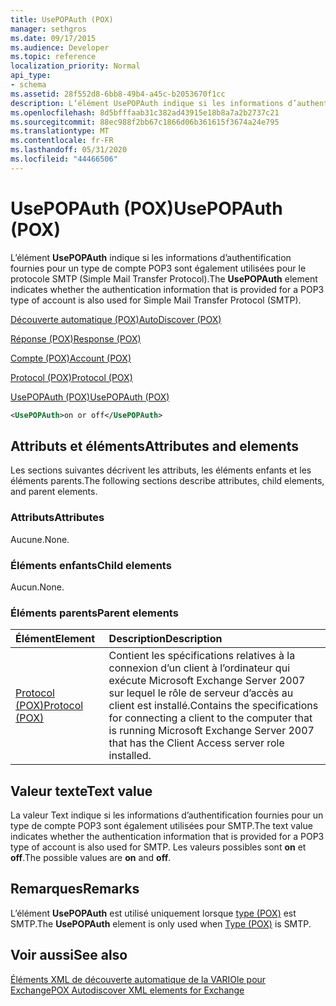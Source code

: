 ```yaml
---
title: UsePOPAuth (POX)
manager: sethgros
ms.date: 09/17/2015
ms.audience: Developer
ms.topic: reference
localization_priority: Normal
api_type:
- schema
ms.assetid: 28f552d8-6bb8-49b4-a45c-b2053670f1cc
description: L’élément UsePOPAuth indique si les informations d’authentification fournies pour un type de compte POP3 sont également utilisées pour le protocole SMTP (Simple Mail Transfer Protocol).
ms.openlocfilehash: 8d5bfffaab31c382ad43915e18b8a7a2b2737c21
ms.sourcegitcommit: 88ec988f2bb67c1866d06b361615f3674a24e795
ms.translationtype: MT
ms.contentlocale: fr-FR
ms.lasthandoff: 05/31/2020
ms.locfileid: "44466506"
---
```

# <a name="usepopauth-pox"></a><span data-ttu-id="ca3cf-103">UsePOPAuth (POX)</span><span class="sxs-lookup"><span data-stu-id="ca3cf-103">UsePOPAuth (POX)</span></span>

<span data-ttu-id="ca3cf-104">L’élément **UsePOPAuth** indique si les informations d’authentification fournies pour un type de compte POP3 sont également utilisées pour le protocole SMTP (Simple Mail Transfer Protocol).</span><span class="sxs-lookup"><span data-stu-id="ca3cf-104">The **UsePOPAuth** element indicates whether the authentication information that is provided for a POP3 type of account is also used for Simple Mail Transfer Protocol (SMTP).</span></span> 
  
[<span data-ttu-id="ca3cf-105">Découverte automatique (POX)</span><span class="sxs-lookup"><span data-stu-id="ca3cf-105">AutoDiscover (POX)</span></span>](autodiscover-pox.md)
  
[<span data-ttu-id="ca3cf-106">Réponse (POX)</span><span class="sxs-lookup"><span data-stu-id="ca3cf-106">Response (POX)</span></span>](response-pox.md)
  
[<span data-ttu-id="ca3cf-107">Compte (POX)</span><span class="sxs-lookup"><span data-stu-id="ca3cf-107">Account (POX)</span></span>](account-pox.md)
  
[<span data-ttu-id="ca3cf-108">Protocol (POX)</span><span class="sxs-lookup"><span data-stu-id="ca3cf-108">Protocol (POX)</span></span>](protocol-pox.md)
  
[<span data-ttu-id="ca3cf-109">UsePOPAuth (POX)</span><span class="sxs-lookup"><span data-stu-id="ca3cf-109">UsePOPAuth (POX)</span></span>](usepopauth-pox.md)
  
```xml
<UsePOPAuth>on or off</UsePOPAuth>
```

## <a name="attributes-and-elements"></a><span data-ttu-id="ca3cf-110">Attributs et éléments</span><span class="sxs-lookup"><span data-stu-id="ca3cf-110">Attributes and elements</span></span>

<span data-ttu-id="ca3cf-111">Les sections suivantes décrivent les attributs, les éléments enfants et les éléments parents.</span><span class="sxs-lookup"><span data-stu-id="ca3cf-111">The following sections describe attributes, child elements, and parent elements.</span></span>
  
### <a name="attributes"></a><span data-ttu-id="ca3cf-112">Attributs</span><span class="sxs-lookup"><span data-stu-id="ca3cf-112">Attributes</span></span>

<span data-ttu-id="ca3cf-113">Aucune.</span><span class="sxs-lookup"><span data-stu-id="ca3cf-113">None.</span></span>
  
### <a name="child-elements"></a><span data-ttu-id="ca3cf-114">Éléments enfants</span><span class="sxs-lookup"><span data-stu-id="ca3cf-114">Child elements</span></span>

<span data-ttu-id="ca3cf-115">Aucun.</span><span class="sxs-lookup"><span data-stu-id="ca3cf-115">None.</span></span>
  
### <a name="parent-elements"></a><span data-ttu-id="ca3cf-116">Éléments parents</span><span class="sxs-lookup"><span data-stu-id="ca3cf-116">Parent elements</span></span>

|<span data-ttu-id="ca3cf-117">**Élément**</span><span class="sxs-lookup"><span data-stu-id="ca3cf-117">**Element**</span></span>|<span data-ttu-id="ca3cf-118">**Description**</span><span class="sxs-lookup"><span data-stu-id="ca3cf-118">**Description**</span></span>|
|:-----|:-----|
|[<span data-ttu-id="ca3cf-119">Protocol (POX)</span><span class="sxs-lookup"><span data-stu-id="ca3cf-119">Protocol (POX)</span></span>](protocol-pox.md) <br/> |<span data-ttu-id="ca3cf-120">Contient les spécifications relatives à la connexion d’un client à l’ordinateur qui exécute Microsoft Exchange Server 2007 sur lequel le rôle de serveur d’accès au client est installé.</span><span class="sxs-lookup"><span data-stu-id="ca3cf-120">Contains the specifications for connecting a client to the computer that is running Microsoft Exchange Server 2007 that has the Client Access server role installed.</span></span>  <br/> |
   
## <a name="text-value"></a><span data-ttu-id="ca3cf-121">Valeur texte</span><span class="sxs-lookup"><span data-stu-id="ca3cf-121">Text value</span></span>

<span data-ttu-id="ca3cf-122">La valeur Text indique si les informations d’authentification fournies pour un type de compte POP3 sont également utilisées pour SMTP.</span><span class="sxs-lookup"><span data-stu-id="ca3cf-122">The text value indicates whether the authentication information that is provided for a POP3 type of account is also used for SMTP.</span></span> <span data-ttu-id="ca3cf-123">Les valeurs possibles sont **on** et **off**.</span><span class="sxs-lookup"><span data-stu-id="ca3cf-123">The possible values are **on** and **off**.</span></span>
  
## <a name="remarks"></a><span data-ttu-id="ca3cf-124">Remarques</span><span class="sxs-lookup"><span data-stu-id="ca3cf-124">Remarks</span></span>

<span data-ttu-id="ca3cf-125">L’élément **UsePOPAuth** est utilisé uniquement lorsque [type (POX)](type-pox.md) est SMTP.</span><span class="sxs-lookup"><span data-stu-id="ca3cf-125">The **UsePOPAuth** element is only used when [Type (POX)](type-pox.md) is SMTP.</span></span> 
  
## <a name="see-also"></a><span data-ttu-id="ca3cf-126">Voir aussi</span><span class="sxs-lookup"><span data-stu-id="ca3cf-126">See also</span></span>



[<span data-ttu-id="ca3cf-127">Éléments XML de découverte automatique de la VARIOle pour Exchange</span><span class="sxs-lookup"><span data-stu-id="ca3cf-127">POX Autodiscover XML elements for Exchange</span></span>](pox-autodiscover-xml-elements-for-exchange.md)

